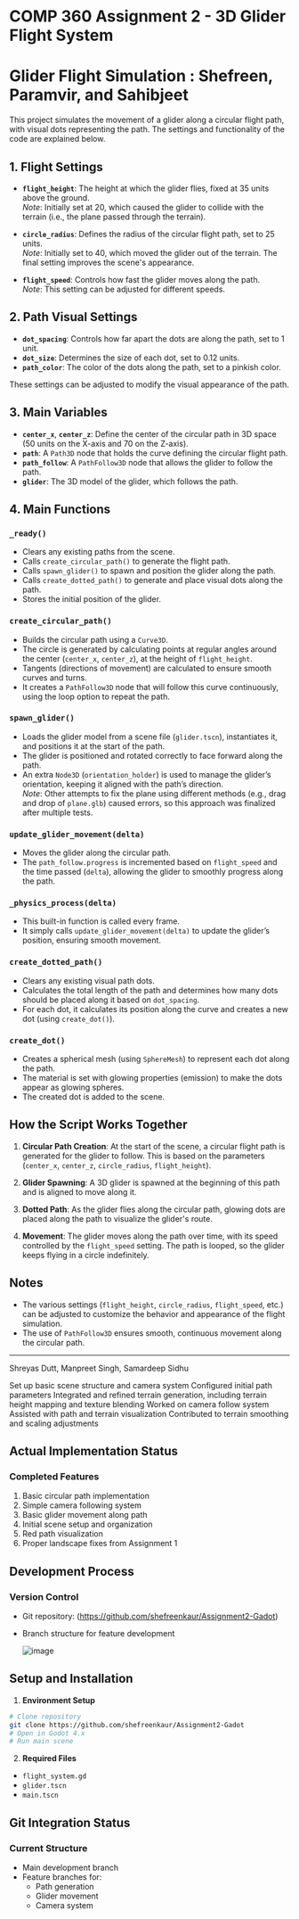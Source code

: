 # COMP 360 Assignment 2 - 3D Glider Flight System

# Glider Flight Simulation : Shefreen, Paramvir, and Sahibjeet

This project simulates the movement of a glider along a circular flight path, with visual dots representing the path. The settings and functionality of the code are explained below.

## 1. Flight Settings

- **`flight_height`**: The height at which the glider flies, fixed at 35 units above the ground.  
  *Note*: Initially set at 20, which caused the glider to collide with the terrain (i.e., the plane passed through the terrain).

- **`circle_radius`**: Defines the radius of the circular flight path, set to 25 units.  
  *Note*: Initially set to 40, which moved the glider out of the terrain. The final setting improves the scene's appearance.

- **`flight_speed`**: Controls how fast the glider moves along the path.  
  *Note*: This setting can be adjusted for different speeds.

## 2. Path Visual Settings

- **`dot_spacing`**: Controls how far apart the dots are along the path, set to 1 unit.  
- **`dot_size`**: Determines the size of each dot, set to 0.12 units.  
- **`path_color`**: The color of the dots along the path, set to a pinkish color.

These settings can be adjusted to modify the visual appearance of the path.

## 3. Main Variables

- **`center_x`**, **`center_z`**: Define the center of the circular path in 3D space (50 units on the X-axis and 70 on the Z-axis).
- **`path`**: A `Path3D` node that holds the curve defining the circular flight path.
- **`path_follow`**: A `PathFollow3D` node that allows the glider to follow the path.
- **`glider`**: The 3D model of the glider, which follows the path.

## 4. Main Functions

### `_ready()`
- Clears any existing paths from the scene.
- Calls `create_circular_path()` to generate the flight path.
- Calls `spawn_glider()` to spawn and position the glider along the path.
- Calls `create_dotted_path()` to generate and place visual dots along the path.
- Stores the initial position of the glider.

### `create_circular_path()`
- Builds the circular path using a `Curve3D`.
- The circle is generated by calculating points at regular angles around the center (`center_x`, `center_z`), at the height of `flight_height`.
- Tangents (directions of movement) are calculated to ensure smooth curves and turns.
- It creates a `PathFollow3D` node that will follow this curve continuously, using the loop option to repeat the path.

### `spawn_glider()`
- Loads the glider model from a scene file (`glider.tscn`), instantiates it, and positions it at the start of the path.
- The glider is positioned and rotated correctly to face forward along the path.
- An extra `Node3D` (`orientation_holder`) is used to manage the glider’s orientation, keeping it aligned with the path’s direction.  
  *Note*: Other attempts to fix the plane using different methods (e.g., drag and drop of `plane.glb`) caused errors, so this approach was finalized after multiple tests.

### `update_glider_movement(delta)`
- Moves the glider along the circular path.
- The `path_follow.progress` is incremented based on `flight_speed` and the time passed (`delta`), allowing the glider to smoothly progress along the path.

### `_physics_process(delta)`
- This built-in function is called every frame.
- It simply calls `update_glider_movement(delta)` to update the glider’s position, ensuring smooth movement.

### `create_dotted_path()`
- Clears any existing visual path dots.
- Calculates the total length of the path and determines how many dots should be placed along it based on `dot_spacing`.
- For each dot, it calculates its position along the curve and creates a new dot (using `create_dot()`).

### `create_dot()`
- Creates a spherical mesh (using `SphereMesh`) to represent each dot along the path.
- The material is set with glowing properties (emission) to make the dots appear as glowing spheres.
- The created dot is added to the scene.

## How the Script Works Together

1. **Circular Path Creation**: At the start of the scene, a circular flight path is generated for the glider to follow. This is based on the parameters (`center_x`, `center_z`, `circle_radius`, `flight_height`).
   
2. **Glider Spawning**: A 3D glider is spawned at the beginning of this path and is aligned to move along it.

3. **Dotted Path**: As the glider flies along the circular path, glowing dots are placed along the path to visualize the glider's route.

4. **Movement**: The glider moves along the path over time, with its speed controlled by the `flight_speed` setting. The path is looped, so the glider keeps flying in a circle indefinitely.

## Notes

- The various settings (`flight_height`, `circle_radius`, `flight_speed`, etc.) can be adjusted to customize the behavior and appearance of the flight simulation.
- The use of `PathFollow3D` ensures smooth, continuous movement along the circular path.

---

Shreyas Dutt, Manpreet Singh, Samardeep Sidhu

Set up basic scene structure and camera system
Configured initial path parameters
Integrated and refined terrain generation, including terrain height mapping and texture blending
Worked on camera follow system
Assisted with path and terrain visualization
Contributed to terrain smoothing and scaling adjustments
## Actual Implementation Status

### Completed Features
1. Basic circular path implementation
2. Simple camera following system
3. Basic glider movement along path
4. Initial scene setup and organization
5. Red path visualization
6. Proper landscape fixes from Assignment 1

## Development Process

### Version Control
- Git repository: (https://github.com/shefreenkaur/Assignment2-Gadot)
- Branch structure for feature development



  ![image](https://github.com/user-attachments/assets/cc7f5244-c8ee-4b8b-9fed-4b63480d0fe9)


## Setup and Installation

1. **Environment Setup**
```bash
# Clone repository
git clone https://github.com/shefreenkaur/Assignment2-Gadot
# Open in Godot 4.x
# Run main scene
```

2. **Required Files**
- `flight_system.gd`
- `glider.tscn`
- `main.tscn`


## Git Integration Status

### Current Structure
- Main development branch
- Feature branches for:
  - Path generation
  - Glider movement
  - Camera system


